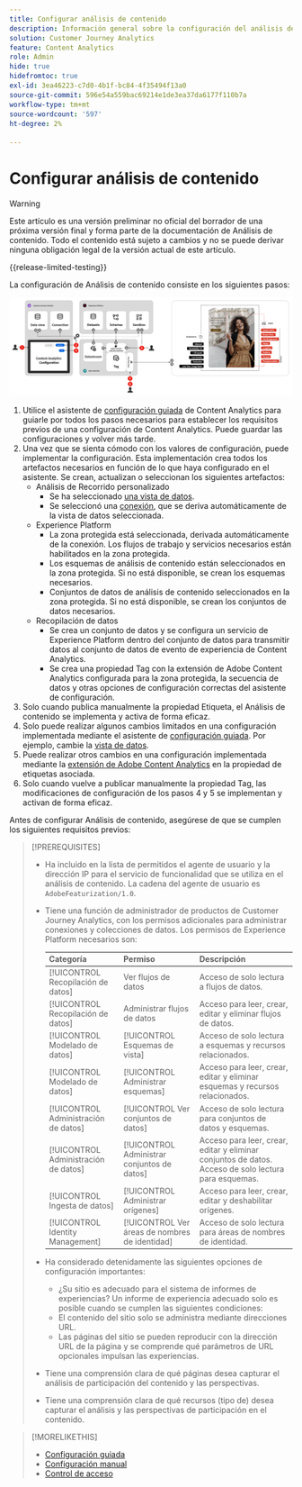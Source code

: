 ```yaml
---
title: Configurar análisis de contenido
description: Información general sobre la configuración del análisis de contenido
solution: Customer Journey Analytics
feature: Content Analytics
role: Admin
hide: true
hidefromtoc: true
exl-id: 3ea46223-c7d0-4b1f-bc84-4f35494f13a0
source-git-commit: 596e54a559bac69214e1de3ea37da6177f110b7a
workflow-type: tm+mt
source-wordcount: '597'
ht-degree: 2%

---
```


# Configurar análisis de contenido

>[!WARNING]
>
>Este artículo es una versión preliminar no oficial del borrador de una próxima versión final y forma parte de la documentación de Análisis de contenido. Todo el contenido está sujeto a cambios y no se puede derivar ninguna obligación legal de la versión actual de este artículo.
>

{{release-limited-testing}}

La configuración de Análisis de contenido consiste en los siguientes pasos:

![Configuración de análisis de contenido](../assets/aca-configuration.svg)

1. Utilice el asistente de [configuración guiada](guided.md) de Content Analytics para guiarle por todos los pasos necesarios para establecer los requisitos previos de una configuración de Content Analytics. Puede guardar las configuraciones y volver más tarde.
1. Una vez que se sienta cómodo con los valores de configuración, puede implementar la configuración. Esta implementación crea todos los artefactos necesarios en función de lo que haya configurado en el asistente. Se crean, actualizan o seleccionan los siguientes artefactos:
   * Análisis de Recorrido personalizado
      * Se ha seleccionado [una vista de datos](/help/data-views/data-views.md).
      * Se seleccionó una [conexión](/help/connections/overview.md), que se deriva automáticamente de la vista de datos seleccionada.
   * Experience Platform
      * La zona protegida está seleccionada, derivada automáticamente de la conexión. Los flujos de trabajo y servicios necesarios están habilitados en la zona protegida.
      * Los esquemas de análisis de contenido están seleccionados en la zona protegida. Si no está disponible, se crean los esquemas necesarios.
      * Conjuntos de datos de análisis de contenido seleccionados en la zona protegida. Si no está disponible, se crean los conjuntos de datos necesarios.
   * Recopilación de datos
      * Se crea un conjunto de datos y se configura un servicio de Experience Platform dentro del conjunto de datos para transmitir datos al conjunto de datos de evento de experiencia de Content Analytics.
      * Se crea una propiedad Tag con la extensión de Adobe Content Analytics configurada para la zona protegida, la secuencia de datos y otras opciones de configuración correctas del asistente de configuración.
1. Solo cuando publica manualmente la propiedad Etiqueta, el Análisis de contenido se implementa y activa de forma eficaz.
1. Solo puede realizar algunos cambios limitados en una configuración implementada mediante el asistente de [configuración guiada](guided.md). Por ejemplo, cambie la [vista de datos](/help/data-views/data-views.md).
1. Puede realizar otros cambios en una configuración implementada mediante la [extensión de Adobe Content Analytics](https://experienceleague.adobe.com/en/docs/experience-platform/tags/extensions/client/content-analytics/overview) en la propiedad de etiquetas asociada.
1. Solo cuando vuelve a publicar manualmente la propiedad Tag, las modificaciones de configuración de los pasos 4 y 5 se implementan y activan de forma eficaz.


Antes de configurar Análisis de contenido, asegúrese de que se cumplen los siguientes requisitos previos:


>[!PREREQUISITES]
>
>* Ha incluido en la lista de permitidos el agente de usuario y la dirección IP para el servicio de funcionalidad que se utiliza en el análisis de contenido. La cadena del agente de usuario es `AdobeFeaturization/1.0`.
>* Tiene una función de administrador de productos de Customer Journey Analytics, con los permisos adicionales para administrar conexiones y colecciones de datos. Los permisos de Experience Platform necesarios son:
>  
>   | Categoría | Permiso | Descripción |
>   |---|---|---|
>   | [!UICONTROL Recopilación de datos] | Ver flujos de datos | Acceso de solo lectura a flujos de datos. |
>   | [!UICONTROL Recopilación de datos] | Administrar flujos de datos | Acceso para leer, crear, editar y eliminar flujos de datos. |
>   | [!UICONTROL Modelado de datos] | [!UICONTROL Esquemas de vista] | Acceso de solo lectura a esquemas y recursos relacionados. |
>   | [!UICONTROL Modelado de datos] | [!UICONTROL Administrar esquemas] | Acceso para leer, crear, editar y eliminar esquemas y recursos relacionados. |
>   | [!UICONTROL Administración de datos] | [!UICONTROL Ver conjuntos de datos] | Acceso de solo lectura para conjuntos de datos y esquemas. |
>   | [!UICONTROL Administración de datos] | [!UICONTROL Administrar conjuntos de datos] | Acceso para leer, crear, editar y eliminar conjuntos de datos. Acceso de solo lectura para esquemas. |
>   | [!UICONTROL Ingesta de datos] | [!UICONTROL Administrar orígenes] | Acceso para leer, crear, editar y deshabilitar orígenes. |
>   | [!UICONTROL Identity Management] | [!UICONTROL Ver áreas de nombres de identidad] | Acceso de solo lectura para áreas de nombres de identidad. |
>
>* Ha considerado detenidamente las siguientes opciones de configuración importantes:
>
>   * ¿Su sitio es adecuado para el sistema de informes de experiencias? Un informe de experiencia adecuado solo es posible cuando se cumplen las siguientes condiciones:
>   * El contenido del sitio solo se administra mediante direcciones URL.
>   * Las páginas del sitio se pueden reproducir con la dirección URL de la página y se comprende qué parámetros de URL opcionales impulsan las experiencias.
>* Tiene una comprensión clara de qué páginas desea capturar el análisis de participación del contenido y las perspectivas.
>* Tiene una comprensión clara de qué recursos (tipo de) desea capturar el análisis y las perspectivas de participación en el contenido.
>


>[!MORELIKETHIS]
>
>* [Configuración guiada](guided.md)
>* [Configuración manual](manual.md)
>* [Control de acceso](/help/technotes/access-control.md)
>


